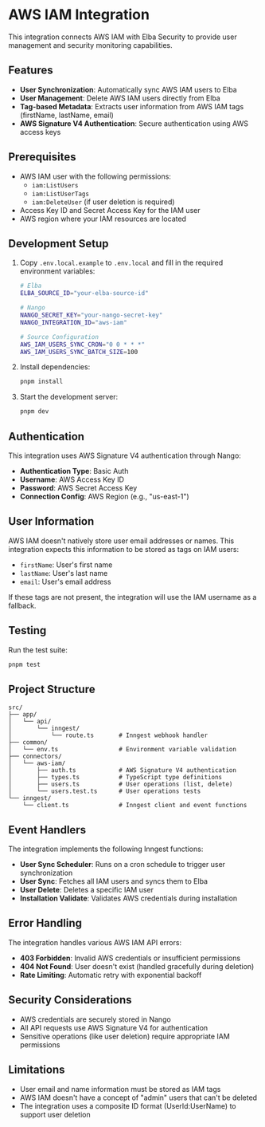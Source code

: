 # AWS IAM Integration

This integration connects AWS IAM with Elba Security to provide user management and security monitoring capabilities.

## Features

- **User Synchronization**: Automatically sync AWS IAM users to Elba
- **User Management**: Delete AWS IAM users directly from Elba
- **Tag-based Metadata**: Extracts user information from AWS IAM tags (firstName, lastName, email)
- **AWS Signature V4 Authentication**: Secure authentication using AWS access keys

## Prerequisites

- AWS IAM user with the following permissions:
  - `iam:ListUsers`
  - `iam:ListUserTags`
  - `iam:DeleteUser` (if user deletion is required)
- Access Key ID and Secret Access Key for the IAM user
- AWS region where your IAM resources are located

## Development Setup

1. Copy `.env.local.example` to `.env.local` and fill in the required environment variables:

   ```bash
   # Elba
   ELBA_SOURCE_ID="your-elba-source-id"

   # Nango
   NANGO_SECRET_KEY="your-nango-secret-key"
   NANGO_INTEGRATION_ID="aws-iam"

   # Source Configuration
   AWS_IAM_USERS_SYNC_CRON="0 0 * * *"
   AWS_IAM_USERS_SYNC_BATCH_SIZE=100
   ```

2. Install dependencies:

   ```bash
   pnpm install
   ```

3. Start the development server:
   ```bash
   pnpm dev
   ```

## Authentication

This integration uses AWS Signature V4 authentication through Nango:

- **Authentication Type**: Basic Auth
- **Username**: AWS Access Key ID
- **Password**: AWS Secret Access Key
- **Connection Config**: AWS Region (e.g., "us-east-1")

## User Information

AWS IAM doesn't natively store user email addresses or names. This integration expects this information to be stored as tags on IAM users:

- `firstName`: User's first name
- `lastName`: User's last name
- `email`: User's email address

If these tags are not present, the integration will use the IAM username as a fallback.

## Testing

Run the test suite:

```bash
pnpm test
```

## Project Structure

```
src/
├── app/
│   └── api/
│       └── inngest/
│           └── route.ts       # Inngest webhook handler
├── common/
│   └── env.ts                 # Environment variable validation
├── connectors/
│   └── aws-iam/
│       ├── auth.ts            # AWS Signature V4 authentication
│       ├── types.ts           # TypeScript type definitions
│       ├── users.ts           # User operations (list, delete)
│       └── users.test.ts      # User operations tests
└── inngest/
    └── client.ts              # Inngest client and event functions
```

## Event Handlers

The integration implements the following Inngest functions:

- **User Sync Scheduler**: Runs on a cron schedule to trigger user synchronization
- **User Sync**: Fetches all IAM users and syncs them to Elba
- **User Delete**: Deletes a specific IAM user
- **Installation Validate**: Validates AWS credentials during installation

## Error Handling

The integration handles various AWS IAM API errors:

- **403 Forbidden**: Invalid AWS credentials or insufficient permissions
- **404 Not Found**: User doesn't exist (handled gracefully during deletion)
- **Rate Limiting**: Automatic retry with exponential backoff

## Security Considerations

- AWS credentials are securely stored in Nango
- All API requests use AWS Signature V4 for authentication
- Sensitive operations (like user deletion) require appropriate IAM permissions

## Limitations

- User email and name information must be stored as IAM tags
- AWS IAM doesn't have a concept of "admin" users that can't be deleted
- The integration uses a composite ID format (UserId:UserName) to support user deletion
